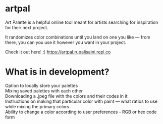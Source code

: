 # artpal
Art Palette is a helpful online tool meant for artists searching for inspiration for their next project.

It randomizes color combinations until you land on one you like — from there, you can you use it however you want in your project.

Check it out here! :) https://artpal.rupalisaini.repl.co

# What is in development?
Option to locally store your palettes<br>
Mixing saved palettes with each other<br>
Downloading a .jpeg file with the colors and their codes in it<br>
Instructions on making that particular color with paint — what ratios to use while mixing the primary colors<br>
Ability to change a color according to user preferences - RGB or hex code form
